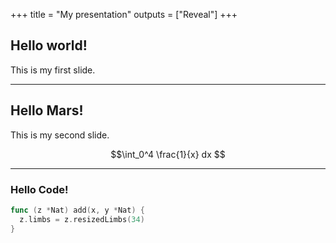 +++
title = "My presentation"
outputs = ["Reveal"]
+++

## Hello world!

This is my first slide.

---

## Hello Mars!

This is my second slide.

$$\int_0^4 \frac{1}{x} dx $$

---

### Hello Code!

```go
func (z *Nat) add(x, y *Nat) {
  z.limbs = z.resizedLimbs(34)
}
```